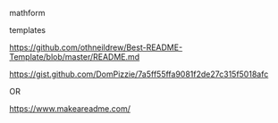 mathform


templates

https://github.com/othneildrew/Best-README-Template/blob/master/README.md

https://gist.github.com/DomPizzie/7a5ff55ffa9081f2de27c315f5018afc

OR

https://www.makeareadme.com/